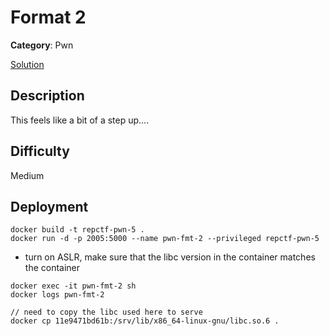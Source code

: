 # Format 2

**Category**: Pwn

[Solution](solve/solve.py)

## Description

This feels like a bit of a step up....

## Difficulty

Medium

## Deployment

```
docker build -t repctf-pwn-5 .
docker run -d -p 2005:5000 --name pwn-fmt-2 --privileged repctf-pwn-5
```

- turn on ASLR, make sure that the libc version in the container matches the container

```
docker exec -it pwn-fmt-2 sh
docker logs pwn-fmt-2

// need to copy the libc used here to serve
docker cp 11e9471bd61b:/srv/lib/x86_64-linux-gnu/libc.so.6 .
```
